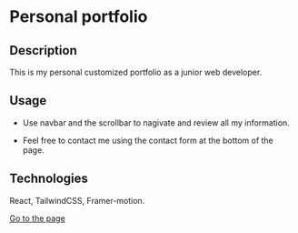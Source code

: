 # Personal portfolio

## Description

This is my personal customized portfolio as a junior web developer.

## Usage

- Use navbar and the scrollbar to nagivate and review all my information.

- Feel free to contact me using the contact form at the bottom of the page.

## Technologies

React, TailwindCSS, Framer-motion.

[Go to the page](https://portfolio-jeferson-vowels-counter.netlify.app/ 'Vowels counter app')
